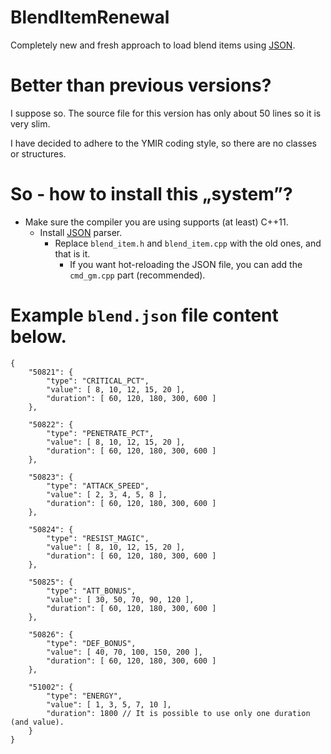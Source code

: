 # BlendItemRenewal
Completely new and fresh approach to load blend items using [JSON](https://www.json.org/json-en.html).

# Better than previous versions?
I suppose so. The source file for this version has only about 50 lines so it is very slim.

I have decided to adhere to the YMIR coding style, so there are no classes or structures.

# So - how to install this „system”?
* Make sure the compiler you are using supports (at least) C++11.
  * Install [JSON](https://github.com/nlohmann/json) parser.
    * Replace `blend_item.h` and `blend_item.cpp` with the old ones, and that is it.
      * If you want hot-reloading the JSON file, you can add the `cmd_gm.cpp` part (recommended).

# Example `blend.json` file content below.
```
{
	"50821": {
		"type": "CRITICAL_PCT",
		"value": [ 8, 10, 12, 15, 20 ],
		"duration": [ 60, 120, 180, 300, 600 ]
	},

	"50822": {
		"type": "PENETRATE_PCT",
		"value": [ 8, 10, 12, 15, 20 ],
		"duration": [ 60, 120, 180, 300, 600 ]
	},

	"50823": {
		"type": "ATTACK_SPEED",
		"value": [ 2, 3, 4, 5, 8 ],
		"duration": [ 60, 120, 180, 300, 600 ]
	},

	"50824": {
		"type": "RESIST_MAGIC",
		"value": [ 8, 10, 12, 15, 20 ],
		"duration": [ 60, 120, 180, 300, 600 ]
	},

	"50825": {
		"type": "ATT_BONUS",
		"value": [ 30, 50, 70, 90, 120 ],
		"duration": [ 60, 120, 180, 300, 600 ]
	},

	"50826": {
		"type": "DEF_BONUS",
		"value": [ 40, 70, 100, 150, 200 ],
		"duration": [ 60, 120, 180, 300, 600 ]
	},

	"51002": {
		"type": "ENERGY",
		"value": [ 1, 3, 5, 7, 10 ],
		"duration": 1800 // It is possible to use only one duration (and value).
	}
}
```
